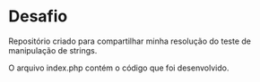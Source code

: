 # Desafio
 Repositório criado para compartilhar minha resolução do teste de manipulação de strings.
 
 O arquivo index.php contém o código que foi desenvolvido.
 
